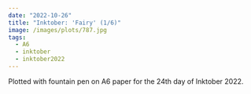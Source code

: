 ```yaml
---
date: "2022-10-26"
title: "Inktober: 'Fairy' (1/6)"
image: /images/plots/787.jpg
tags:
  - A6
  - inktober
  - inktober2022
---
```


Plotted with fountain pen on A6 paper for the 24th day of Inktober 2022.
